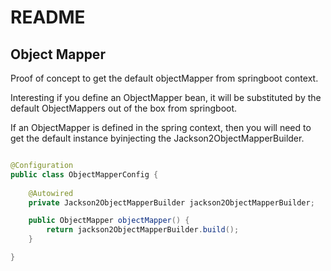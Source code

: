 # README

## Object Mapper

Proof of concept to get the default objectMapper from springboot context.

Interesting if you define an ObjectMapper bean, it will be substituted by the default 
ObjectMappers out of the box from springboot.

If an ObjectMapper is defined in the spring context, then you will need to get the default 
instance byinjecting the Jackson2ObjectMapperBuilder.

```java

@Configuration
public class ObjectMapperConfig {
 
    @Autowired
    private Jackson2ObjectMapperBuilder jackson2ObjectMapperBuilder;

    public ObjectMapper objectMapper() {
        return jackson2ObjectMapperBuilder.build();
    }

}
```


